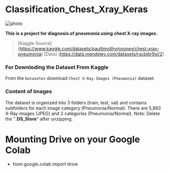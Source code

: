 # **Classification_Chest_Xray_Keras**
![photo](https://i.imgur.com/jZqpV51.png)

**This is a project for diagnosis of pneumonia using chest X-ray images.**


> [Kaggle Source] (https://www.kaggle.com/datasets/paultimothymooney/chest-xray-pneumonia)
> [Data] (https://data.mendeley.com/datasets/rscbjbr9sj/2)


### For Downloding the Dataset From Kaggle

From the `Datasetes` download `Chest X-Ray Images (Pneumonia)` dataset.

### Content of Images

The dataset is organized into 3 folders (train, test, val) and contains subfolders for each image category (Pneumonia/Normal). There are 5,863 X-Ray images (JPEG) and 2 categories (Pneumonia/Normal).
Note: Delete the "**.DS_Store**" after unzipping.


 # Mounting Drive on your Google Colab
- from google.colab import drive

